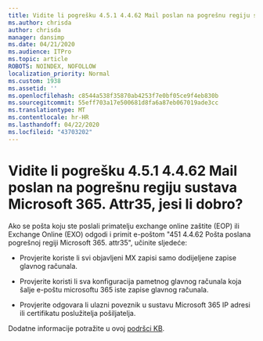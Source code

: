 ```yaml
---
title: Vidite li pogrešku 4.5.1 4.4.62 Mail poslan na pogrešnu regiju sustava Microsoft 365. Attr35, jesi li dobro?
ms.author: chrisda
author: chrisda
manager: dansimp
ms.date: 04/21/2020
ms.audience: ITPro
ms.topic: article
ROBOTS: NOINDEX, NOFOLLOW
localization_priority: Normal
ms.custom: 1938
ms.assetid: ''
ms.openlocfilehash: c8544a538f35870ab4253f7e0bf05ce9f4eb830b
ms.sourcegitcommit: 55eff703a17e500681d8fa6a87eb067019ade3cc
ms.translationtype: MT
ms.contentlocale: hr-HR
ms.lasthandoff: 04/22/2020
ms.locfileid: "43703202"
---
```

# <a name="are-you-seeing-error-451-4462-mail-sent-to-the-wrong-microsoft-365-region-attr35"></a>Vidite li pogrešku 4.5.1 4.4.62 Mail poslan na pogrešnu regiju sustava Microsoft 365. Attr35, jesi li dobro?

Ako se pošta koju ste poslali primatelju exchange online zaštite (EOP) ili Exchange Online (EXO) odgodi i primit e-poštom "451 4.4.62 Pošta poslana pogrešnoj regiji Microsoft 365. attr35", učinite sljedeće:

- Provjerite koriste li svi objavljeni MX zapisi samo dodijeljene zapise glavnog računala.

- Provjerite koristi li sva konfiguracija pametnog glavnog računala koja šalje e-poštu microsoftu 365 iste zapise glavnog računala.

- Provjerite odgovara li ulazni poveznik u sustavu Microsoft 365 IP adresi ili certifikatu poslužitelja pošiljatelja.

Dodatne informacije potražite u ovoj [podršci KB](https://support.microsoft.com/help/4057301/attr35-response-code-when-mail-is-sent-to-eop-exo).
